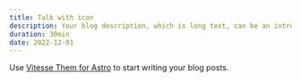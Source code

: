 ```yaml
---
title: Talk with icon
description: Your blog description, which is long text, can be an introduction to the post or a paragraph of the post.
duration: 30min
date: 2022-12-01
---
```


Use [Vitesse Them for Astro](https://astro.build/themes/details/vitesse-theme-for-astro/) to start writing your blog posts.
